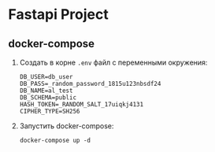 # Fastapi Project

## docker-compose

1. Создать в корне `.env` файл с переменными окружения:
    ```shell
    DB_USER=db_user
    DB_PASS=_random_password_1815u123nbsdf24
    DB_NAME=al_test
    DB_SCHEMA=public
    HASH_TOKEN=_RANDOM_SALT_17uiqkj4131
    CIPHER_TYPE=SH256
    ```
2. Запустить docker-compose:
    ```shell
    docker-compose up -d
    ```
